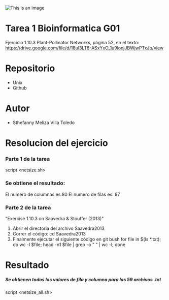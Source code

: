 ![This is an image](https://upload.wikimedia.org/wikipedia/commons/f/fc/Logo-ikiam-.png)
# Tarea 1 Bioinformatica G01
Ejercicio 1.10.3 Plant-Pollinator Networks, página 52, en el texto:
<https://drive.google.com/file/d/18ul3LT6-ASxYxO_1u9lonjJBWjwPTxJb/view>
# Repositorio
- Unix
- Github
# Autor
* Sthefanny Meliza Villa Toledo
# Resolucion del ejercicio
### Parte 1 de la tarea
script <netsize.sh>
### Se obtiene el resultado:
 El numero de columnas es:80
 El numero de filas es: 97
 ### Parte 2 de la tarea
"Exercise 1.10.3 on Saavedra & Stouffer (2013)"
1. Abrir el directoria del archivo Saavedra2013
2. Correr el código:
cd Saavedra2013
3. Finalmente ejecutar el siguiente código en git bush
for file in $(ls *.txt); do wc -l $file; head -n1 $file | grep -o " " | wc -l; done
# Resultado
##### Se obtienen todos los valores de fila y columna para los 59 archivos .txt
script <netsize_all.sh>
